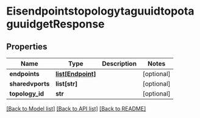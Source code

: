 # EisendpointstopologytaguuidtopotaguuidgetResponse

## Properties
Name | Type | Description | Notes
------------ | ------------- | ------------- | -------------
**endpoints** | [**list[Endpoint]**](Endpoint.md) |  | [optional] 
**sharedvports** | **list[str]** |  | [optional] 
**topology_id** | **str** |  | [optional] 

[[Back to Model list]](../README.md#documentation-for-models) [[Back to API list]](../README.md#documentation-for-api-endpoints) [[Back to README]](../README.md)


